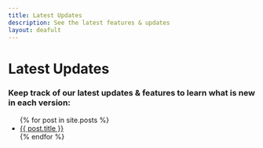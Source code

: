 ```yaml
---
title: Latest Updates
description: See the latest features & updates
layout: deafult
---
```

<h1>Latest Updates</h1>

<h3>Keep track of our latest updates & features to learn what is new in each version:</h3>

<ul>
  {% for post in site.posts %}
    <li>
      <a href="{{ post.url }}">{{ post.title }}</a>
    </li>
  {% endfor %}
</ul>
